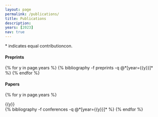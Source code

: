 ```yaml
---
layout: page
permalink: /publications/
title: Publications
description: 
years: [2023]
nav: true
---
```

\* indicates equal contributioncon.

#### Preprints

<div class="publications">
{% for y in page.years %}
  {% bibliography -f preprints -q @*[year={{y}}]* %}
{% endfor %}
</div>

#### Papers

<div class="publications">

{% for y in page.years %}

<div>{{y}}</div>
  {% bibliography -f conferences -q @*[year={{y}}]* %}
{% endfor %}

</div>

